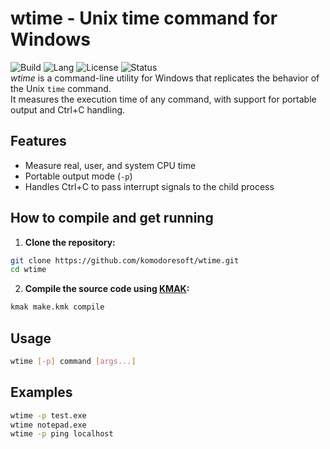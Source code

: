 # wtime - Unix time command for Windows
![Build](https://img.shields.io/badge/build-kmak-lightgrey?style=flat-square&logo=c) ![Lang](https://img.shields.io/badge/language-C-blue?style=flat-square&logo=c) ![License](https://img.shields.io/badge/license-MIT-green?style=flat-square) ![Status](https://img.shields.io/badge/status-WIP-orange?style=flat-square)<br>
*wtime* is a command-line utility for Windows that replicates the behavior of the Unix `time` command.<br>
It measures the execution time of any command, with support for portable output and Ctrl+C handling.


## Features

- Measure real, user, and system CPU time
- Portable output mode (`-p`)
- Handles Ctrl+C to pass interrupt signals to the child process

## How to compile and get running
1. **Clone the repository:**
```bash
git clone https://github.com/komodoresoft/wtime.git
cd wtime
```

2. **Compile the source code using [KMAK](https://github.com/blueberry077/KMAK):**
```bash
kmak make.kmk compile
```

## Usage
```bash
wtime [-p] command [args...]
```

## Examples
```bash
wtime -p test.exe
wtime notepad.exe
wtime -p ping localhost
```